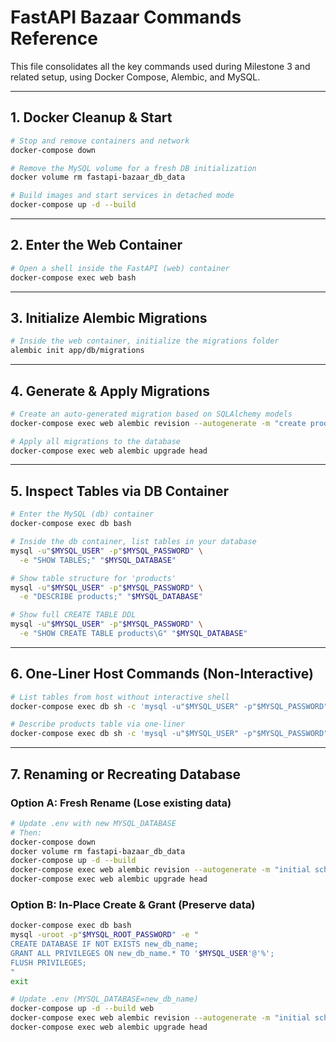 # FastAPI Bazaar Commands Reference

This file consolidates all the key commands used during Milestone 3 and related setup, using Docker Compose, Alembic, and MySQL.

---

## 1. Docker Cleanup & Start

```bash
# Stop and remove containers and network
docker-compose down

# Remove the MySQL volume for a fresh DB initialization
docker volume rm fastapi-bazaar_db_data

# Build images and start services in detached mode
docker-compose up -d --build
```

---

## 2. Enter the Web Container

```bash
# Open a shell inside the FastAPI (web) container
docker-compose exec web bash
```

---

## 3. Initialize Alembic Migrations

```bash
# Inside the web container, initialize the migrations folder
alembic init app/db/migrations
```

---

## 4. Generate & Apply Migrations

```bash
# Create an auto-generated migration based on SQLAlchemy models
docker-compose exec web alembic revision --autogenerate -m "create products table"

# Apply all migrations to the database
docker-compose exec web alembic upgrade head
```

---

## 5. Inspect Tables via DB Container

```bash
# Enter the MySQL (db) container
docker-compose exec db bash

# Inside the db container, list tables in your database
mysql -u"$MYSQL_USER" -p"$MYSQL_PASSWORD" \
  -e "SHOW TABLES;" "$MYSQL_DATABASE"

# Show table structure for 'products'
mysql -u"$MYSQL_USER" -p"$MYSQL_PASSWORD" \
  -e "DESCRIBE products;" "$MYSQL_DATABASE"

# Show full CREATE TABLE DDL
mysql -u"$MYSQL_USER" -p"$MYSQL_PASSWORD" \
  -e "SHOW CREATE TABLE products\G" "$MYSQL_DATABASE"
```

---

## 6. One-Liner Host Commands (Non-Interactive)

```bash
# List tables from host without interactive shell
docker-compose exec db sh -c 'mysql -u"$MYSQL_USER" -p"$MYSQL_PASSWORD" -e "SHOW TABLES;" "$MYSQL_DATABASE"'

# Describe products table via one-liner
docker-compose exec db sh -c 'mysql -u"$MYSQL_USER" -p"$MYSQL_PASSWORD" -e "DESCRIBE products;" "$MYSQL_DATABASE"'
```

---

## 7. Renaming or Recreating Database

### Option A: Fresh Rename (Lose existing data)

```bash
# Update .env with new MYSQL_DATABASE
# Then:
docker-compose down
docker volume rm fastapi-bazaar_db_data
docker-compose up -d --build
docker-compose exec web alembic revision --autogenerate -m "initial schema"
docker-compose exec web alembic upgrade head
```

### Option B: In-Place Create & Grant (Preserve data)

```bash
docker-compose exec db bash
mysql -uroot -p"$MYSQL_ROOT_PASSWORD" -e "
CREATE DATABASE IF NOT EXISTS new_db_name;
GRANT ALL PRIVILEGES ON new_db_name.* TO '$MYSQL_USER'@'%';
FLUSH PRIVILEGES;
"
exit

# Update .env (MYSQL_DATABASE=new_db_name)
docker-compose up -d --build web
docker-compose exec web alembic revision --autogenerate -m "initial schema"
docker-compose exec web alembic upgrade head
```
